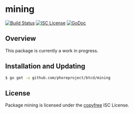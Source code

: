 mining
======

[![Build Status](http://img.shields.io/travis/btcsuite/btcd.svg)](https://travis-ci.org/btcsuite/btcd)
[![ISC License](http://img.shields.io/badge/license-ISC-blue.svg)](http://copyfree.org)
[![GoDoc](https://img.shields.io/badge/godoc-reference-blue.svg)](http://godoc.org/github.com/phoreproject/btcd/mining)

## Overview

This package is currently a work in progress.

## Installation and Updating

```bash
$ go get -u github.com/phoreproject/btcd/mining
```

## License

Package mining is licensed under the [copyfree](http://copyfree.org) ISC
License.
